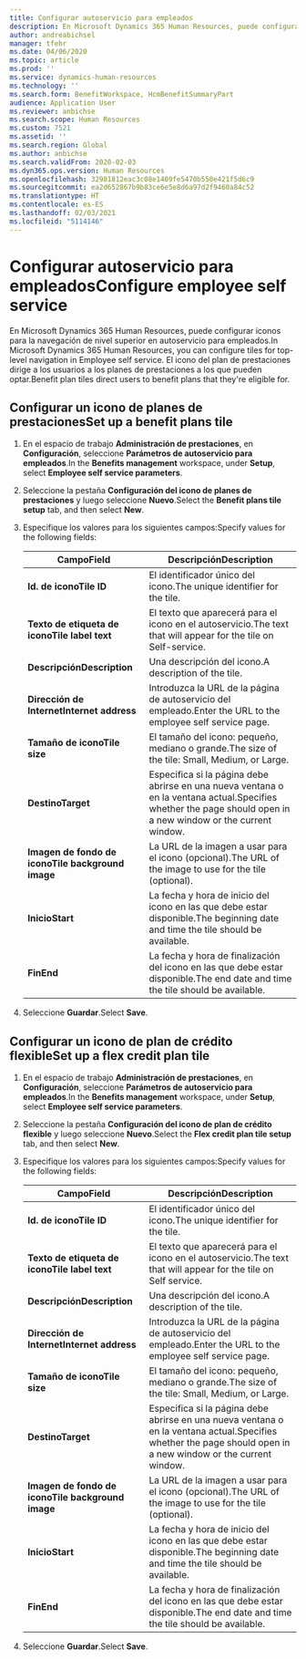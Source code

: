 ```yaml
---
title: Configurar autoservicio para empleados
description: En Microsoft Dynamics 365 Human Resources, puede configurar iconos para la navegación de nivel superior en autoservicio para empleados.
author: andreabichsel
manager: tfehr
ms.date: 04/06/2020
ms.topic: article
ms.prod: ''
ms.service: dynamics-human-resources
ms.technology: ''
ms.search.form: BenefitWorkspace, HcmBenefitSummaryPart
audience: Application User
ms.reviewer: anbichse
ms.search.scope: Human Resources
ms.custom: 7521
ms.assetid: ''
ms.search.region: Global
ms.author: anbichse
ms.search.validFrom: 2020-02-03
ms.dyn365.ops.version: Human Resources
ms.openlocfilehash: 32981812eac3c08e1409fe5470b550e421f5d6c9
ms.sourcegitcommit: ea2d652867b9b83ce6e5e8d6a97d2f9460a84c52
ms.translationtype: HT
ms.contentlocale: es-ES
ms.lasthandoff: 02/03/2021
ms.locfileid: "5114146"
---
```

# <a name="configure-employee-self-service"></a><span data-ttu-id="121eb-103">Configurar autoservicio para empleados</span><span class="sxs-lookup"><span data-stu-id="121eb-103">Configure employee self service</span></span>

<span data-ttu-id="121eb-104">En Microsoft Dynamics 365 Human Resources, puede configurar iconos para la navegación de nivel superior en autoservicio para empleados.</span><span class="sxs-lookup"><span data-stu-id="121eb-104">In Microsoft Dynamics 365 Human Resources, you can configure tiles for top-level navigation in Employee self service.</span></span> <span data-ttu-id="121eb-105">El icono del plan de prestaciones dirige a los usuarios a los planes de prestaciones a los que pueden optar.</span><span class="sxs-lookup"><span data-stu-id="121eb-105">Benefit plan tiles direct users to benefit plans that they're eligible for.</span></span>

## <a name="set-up-a-benefit-plans-tile"></a><span data-ttu-id="121eb-106">Configurar un icono de planes de prestaciones</span><span class="sxs-lookup"><span data-stu-id="121eb-106">Set up a benefit plans tile</span></span>

1. <span data-ttu-id="121eb-107">En el espacio de trabajo **Administración de prestaciones**, en **Configuración**, seleccione **Parámetros de autoservicio para empleados**.</span><span class="sxs-lookup"><span data-stu-id="121eb-107">In the **Benefits management** workspace, under **Setup**, select **Employee self service parameters**.</span></span>

2. <span data-ttu-id="121eb-108">Seleccione la pestaña **Configuración del icono de planes de prestaciones** y luego seleccione **Nuevo**.</span><span class="sxs-lookup"><span data-stu-id="121eb-108">Select the **Benefit plans tile setup** tab, and then select **New**.</span></span>

3. <span data-ttu-id="121eb-109">Especifique los valores para los siguientes campos:</span><span class="sxs-lookup"><span data-stu-id="121eb-109">Specify values for the following fields:</span></span>

   | <span data-ttu-id="121eb-110">Campo</span><span class="sxs-lookup"><span data-stu-id="121eb-110">Field</span></span> | <span data-ttu-id="121eb-111">Descripción</span><span class="sxs-lookup"><span data-stu-id="121eb-111">Description</span></span> |
   | --- | --- |
   | <span data-ttu-id="121eb-112">**Id. de icono**</span><span class="sxs-lookup"><span data-stu-id="121eb-112">**Tile ID**</span></span> | <span data-ttu-id="121eb-113">El identificador único del icono.</span><span class="sxs-lookup"><span data-stu-id="121eb-113">The unique identifier for the tile.</span></span> |
   | <span data-ttu-id="121eb-114">**Texto de etiqueta de icono**</span><span class="sxs-lookup"><span data-stu-id="121eb-114">**Tile label text**</span></span> | <span data-ttu-id="121eb-115">El texto que aparecerá para el icono en el autoservicio.</span><span class="sxs-lookup"><span data-stu-id="121eb-115">The text that will appear for the tile on Self-service.</span></span> |
   | <span data-ttu-id="121eb-116">**Descripción**</span><span class="sxs-lookup"><span data-stu-id="121eb-116">**Description**</span></span> | <span data-ttu-id="121eb-117">Una descripción del icono.</span><span class="sxs-lookup"><span data-stu-id="121eb-117">A description of the tile.</span></span> |
   | <span data-ttu-id="121eb-118">**Dirección de Internet**</span><span class="sxs-lookup"><span data-stu-id="121eb-118">**Internet address**</span></span> | <span data-ttu-id="121eb-119">Introduzca la URL de la página de autoservicio del empleado.</span><span class="sxs-lookup"><span data-stu-id="121eb-119">Enter the URL to the employee self service page.</span></span> |
   | <span data-ttu-id="121eb-120">**Tamaño de icono**</span><span class="sxs-lookup"><span data-stu-id="121eb-120">**Tile size**</span></span> | <span data-ttu-id="121eb-121">El tamaño del icono: pequeño, mediano o grande.</span><span class="sxs-lookup"><span data-stu-id="121eb-121">The size of the tile: Small, Medium, or Large.</span></span> |
   | <span data-ttu-id="121eb-122">**Destino**</span><span class="sxs-lookup"><span data-stu-id="121eb-122">**Target**</span></span> | <span data-ttu-id="121eb-123">Especifica si la página debe abrirse en una nueva ventana o en la ventana actual.</span><span class="sxs-lookup"><span data-stu-id="121eb-123">Specifies whether the page should open in a new window or the current window.</span></span> |
   | <span data-ttu-id="121eb-124">**Imagen de fondo de icono**</span><span class="sxs-lookup"><span data-stu-id="121eb-124">**Tile background image**</span></span> | <span data-ttu-id="121eb-125">La URL de la imagen a usar para el icono (opcional).</span><span class="sxs-lookup"><span data-stu-id="121eb-125">The URL of the image to use for the tile (optional).</span></span> |
   | <span data-ttu-id="121eb-126">**Inicio**</span><span class="sxs-lookup"><span data-stu-id="121eb-126">**Start**</span></span> | <span data-ttu-id="121eb-127">La fecha y hora de inicio del icono en las que debe estar disponible.</span><span class="sxs-lookup"><span data-stu-id="121eb-127">The beginning date and time the tile should be available.</span></span> |
   | <span data-ttu-id="121eb-128">**Fin**</span><span class="sxs-lookup"><span data-stu-id="121eb-128">**End**</span></span> | <span data-ttu-id="121eb-129">La fecha y hora de finalización del icono en las que debe estar disponible.</span><span class="sxs-lookup"><span data-stu-id="121eb-129">The end date and time the tile should be available.</span></span> |

4. <span data-ttu-id="121eb-130">Seleccione **Guardar**.</span><span class="sxs-lookup"><span data-stu-id="121eb-130">Select **Save**.</span></span>

## <a name="set-up-a-flex-credit-plan-tile"></a><span data-ttu-id="121eb-131">Configurar un icono de plan de crédito flexible</span><span class="sxs-lookup"><span data-stu-id="121eb-131">Set up a flex credit plan tile</span></span>

1. <span data-ttu-id="121eb-132">En el espacio de trabajo **Administración de prestaciones**, en **Configuración**, seleccione **Parámetros de autoservicio para empleados**.</span><span class="sxs-lookup"><span data-stu-id="121eb-132">In the **Benefits management** workspace, under **Setup**, select **Employee self service parameters**.</span></span>

2. <span data-ttu-id="121eb-133">Seleccione la pestaña **Configuración del icono de plan de crédito flexible** y luego seleccione **Nuevo**.</span><span class="sxs-lookup"><span data-stu-id="121eb-133">Select the **Flex credit plan tile setup** tab, and then select **New**.</span></span>

3. <span data-ttu-id="121eb-134">Especifique los valores para los siguientes campos:</span><span class="sxs-lookup"><span data-stu-id="121eb-134">Specify values for the following fields:</span></span>

   | <span data-ttu-id="121eb-135">Campo</span><span class="sxs-lookup"><span data-stu-id="121eb-135">Field</span></span> | <span data-ttu-id="121eb-136">Descripción</span><span class="sxs-lookup"><span data-stu-id="121eb-136">Description</span></span> |
   | --- | --- |
   | <span data-ttu-id="121eb-137">**Id. de icono**</span><span class="sxs-lookup"><span data-stu-id="121eb-137">**Tile ID**</span></span> | <span data-ttu-id="121eb-138">El identificador único del icono.</span><span class="sxs-lookup"><span data-stu-id="121eb-138">The unique identifier for the tile.</span></span> |
   | <span data-ttu-id="121eb-139">**Texto de etiqueta de icono**</span><span class="sxs-lookup"><span data-stu-id="121eb-139">**Tile label text**</span></span> | <span data-ttu-id="121eb-140">El texto que aparecerá para el icono en el autoservicio.</span><span class="sxs-lookup"><span data-stu-id="121eb-140">The text that will appear for the tile on Self service.</span></span> |
   | <span data-ttu-id="121eb-141">**Descripción**</span><span class="sxs-lookup"><span data-stu-id="121eb-141">**Description**</span></span> | <span data-ttu-id="121eb-142">Una descripción del icono.</span><span class="sxs-lookup"><span data-stu-id="121eb-142">A description of the tile.</span></span> |
   | <span data-ttu-id="121eb-143">**Dirección de Internet**</span><span class="sxs-lookup"><span data-stu-id="121eb-143">**Internet address**</span></span> | <span data-ttu-id="121eb-144">Introduzca la URL de la página de autoservicio del empleado.</span><span class="sxs-lookup"><span data-stu-id="121eb-144">Enter the URL to the employee self service page.</span></span> |
   | <span data-ttu-id="121eb-145">**Tamaño de icono**</span><span class="sxs-lookup"><span data-stu-id="121eb-145">**Tile size**</span></span> | <span data-ttu-id="121eb-146">El tamaño del icono: pequeño, mediano o grande.</span><span class="sxs-lookup"><span data-stu-id="121eb-146">The size of the tile: Small, Medium, or Large.</span></span> |
   | <span data-ttu-id="121eb-147">**Destino**</span><span class="sxs-lookup"><span data-stu-id="121eb-147">**Target**</span></span> | <span data-ttu-id="121eb-148">Especifica si la página debe abrirse en una nueva ventana o en la ventana actual.</span><span class="sxs-lookup"><span data-stu-id="121eb-148">Specifies whether the page should open in a new window or the current window.</span></span> |
   | <span data-ttu-id="121eb-149">**Imagen de fondo de icono**</span><span class="sxs-lookup"><span data-stu-id="121eb-149">**Tile background image**</span></span> | <span data-ttu-id="121eb-150">La URL de la imagen a usar para el icono (opcional).</span><span class="sxs-lookup"><span data-stu-id="121eb-150">The URL of the image to use for the tile (optional).</span></span> |
   | <span data-ttu-id="121eb-151">**Inicio**</span><span class="sxs-lookup"><span data-stu-id="121eb-151">**Start**</span></span> | <span data-ttu-id="121eb-152">La fecha y hora de inicio del icono en las que debe estar disponible.</span><span class="sxs-lookup"><span data-stu-id="121eb-152">The beginning date and time the tile should be available.</span></span> |
   | <span data-ttu-id="121eb-153">**Fin**</span><span class="sxs-lookup"><span data-stu-id="121eb-153">**End**</span></span> | <span data-ttu-id="121eb-154">La fecha y hora de finalización del icono en las que debe estar disponible.</span><span class="sxs-lookup"><span data-stu-id="121eb-154">The end date and time the tile should be available.</span></span> |

4. <span data-ttu-id="121eb-155">Seleccione **Guardar**.</span><span class="sxs-lookup"><span data-stu-id="121eb-155">Select **Save**.</span></span>
